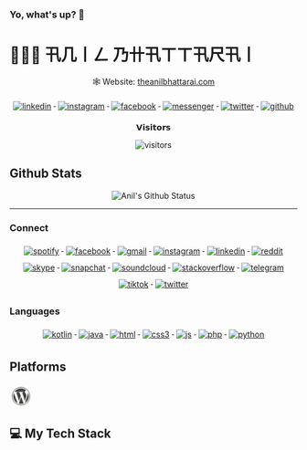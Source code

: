 ### Yo, what's up? 👋
# 👨🏻‍💻 卂几丨ㄥ 乃卄卂ㄒㄒ卂尺卂丨
<p align="center" body>
    🕸 Website: <a href="https://theanilbhattarai.com" target="_blank">theanilbhattarai.com</a>
</p>

<p align="center" body>
   <a href="#">
    <img src="https://img.shields.io/badge/linkedin-%230077B5.svg?&style=for-the-badge&logo=linkedin&logoColor=white" href="https://linkedin.com/theanilbhattarai.com" alt="linkedin" style="vertical-align:top; margin:6px 4px">
    </a>  
    
   <a href="#">
    <img src="https://img.shields.io/badge/instagram-%23E4405F.svg?&style=for-the-badge&logo=instagram&logoColor=white" href="https://instagram.com/theanilbhattarai.com" alt="instagram" style="vertical-align:top; margin:6px 4px">
    </a>  
   
   <a href="#">
    <img src="https://img.shields.io/badge/facebook-%231877F2.svg?&style=for-the-badge&logo=facebook&logoColor=white" href="https://facebook.com/theanilbhattarai.com" alt="facebook" style="vertical-align:top; margin:6px 4px">
    </a>  
    
   <a href="#">
    <img src="https://img.shields.io/badge/messenger-00B2FF?&style=for-the-badge&logo=messenger&logoColor=white" href="https://m.me/theanilbhattarai.com" alt="messenger" style="vertical-align:top; margin:6px 4px">
    </a>      
    
   <a href="#">
    <img src="https://img.shields.io/badge/twitter-%231DA1F2.svg?&style=for-the-badge&logo=twitter&logoColor=white " href="https://twitter.com/nikolavinci" alt="twitter" style="vertical-align:top; margin:6px 4px">
    </a>      

  <a href="#">
    <img src="https://img.shields.io/badge/github-%23100000.svg?&style=for-the-badge&logo=github&logoColor=white" href="https://github.com/theanilbhattarai.com" alt="github" style="vertical-align:top; margin:6px 4px">
    </a>     
    
</p>

<div align = "center">
𝗩𝗶𝘀𝗶𝘁𝗼𝗿𝘀

![visitors](https://visitor-badge.glitch.me/badge?page_id=theanilbhattarai)

</div>

##  Github Stats
<div align = "center">

![Anil's Github Status](https://github-readme-stats.vercel.app/api?username=theanilbhattarai&show_icons=true&title_color=3793c4&icon_color=ffbb00&text_color=ffffff&bg_color=000000)

<hr>

</div>

### Connect
<div align = "center">
<p align="center">
    <a href="#">
    <img height="32" width="32" src="https://unpkg.com/simple-icons@v3/icons/spotify.svg" alt="spotify" style="vertical-align:top; margin:6px 4px">
    </a>  
    <a href="https://facebook.com/theanilbhattarai">
    <img height="32" width="32" src="https://cdn.jsdelivr.net/npm/simple-icons@v3/icons/facebook.svg" alt="facebook" style="vertical-align:top; margin:6px 4px">
    </a>  
    <a href="#">
    <img height="32" width="32" src="https://unpkg.com/simple-icons@v3/icons/gmail.svg" alt="gmail" style="vertical-align:top; margin:6px 4px">
    </a>  
    <a href="#">
    <img height="32" width="32" src="https://unpkg.com/simple-icons@v3/icons/instagram.svg" alt="instagram" style="vertical-align:top; margin:6px 4px">
    </a>  
    <a href="#">
    <img height="32" width="32" src="https://unpkg.com/simple-icons@v3/icons/linkedin.svg" alt="linkedin" style="vertical-align:top; margin:6px 4px">
    </a>  
    <a href="#">
    <img height="32" width="32" src="https://unpkg.com/simple-icons@v3/icons/reddit.svg" alt="reddit" style="vertical-align:top; margin:6px 4px">
    </a>  
    <a href="#">
    <img height="32" width="32" src="https://unpkg.com/simple-icons@v3/icons/skype.svg" alt="skype" style="vertical-align:top; margin:6px 4px">
    </a>  
    <a href="#">
    <img height="32" width="32" src="https://unpkg.com/simple-icons@v3/icons/snapchat.svg" alt="snapchat" style="vertical-align:top; margin:6px 4px">
    </a>  
    <a href="#">
    <img height="32" width="32" src="https://unpkg.com/simple-icons@v3/icons/soundcloud.svg" alt="soundcloud" style="vertical-align:top; margin:6px 4px">
    </a>  
    <a href="#">
    <img height="32" width="32" src="https://unpkg.com/simple-icons@v3/icons/stackoverflow.svg" alt="stackoverflow" style="vertical-align:top; margin:6px 4px">
    </a>    
    <a href="#">
    <img height="32" width="32" src="https://unpkg.com/simple-icons@v3/icons/telegram.svg" alt="telegram" style="vertical-align:top; margin:6px 4px">
    </a>    
    <a href="#">
    <img height="32" width="32" src="https://unpkg.com/simple-icons@v3/icons/tiktok.svg" alt="tiktok" style="vertical-align:top; margin:6px 4px">
    </a>    
    <a href="#">
    <img height="32" width="32" src="https://unpkg.com/simple-icons@v3/icons/twitter.svg" alt="twitter" style="vertical-align:top; margin:6px 4px">
    </a>    
</p>
</div>

### Languages 
<p align="center">
  
  <a href="#">
    <img src="https://img.shields.io/badge/kotlin-%230095D5.svg?&style=for-the-badge&logo=kotlin&logoColor=white" alt="kotlin" style="vertical-align:top; margin:6px 4px">
  </a>  
  
   <a href="#">
    <img src="https://img.shields.io/badge/java-%23ED8B00.svg?&style=for-the-badge&logo=java&logoColor=white" alt="java" style="vertical-align:top; margin:6px 4px">
  </a>  
  
   <a href="#">
    <img src="https://img.shields.io/badge/html5%20-%23E34F26.svg?&style=for-the-badge&logo=html5&logoColor=white" alt="html" style="vertical-align:top; margin:6px 4px">
  </a>  
  
  <a href="#">
    <img src="https://img.shields.io/badge/css3%20-%231572B6.svg?&style=for-the-badge&logo=css3&logoColor=white" alt="css3" style="vertical-align:top; margin:6px 4px">
  </a>  

  <a href="#">
    <img src="https://img.shields.io/badge/javascript%20-%23323330.svg?&style=for-the-badge&logo=javascript&logoColor=%23F7DF1E" alt="js" style="vertical-align:top; margin:6px 4px">
  </a>  
  
  <a href="#">
    <img src="https://img.shields.io/badge/php-%23777BB4.svg?&style=for-the-badge&logo=php&logoColor=white" alt="php" style="vertical-align:top; margin:6px 4px">
  </a>  

  <a href="#">
    <img src="https://img.shields.io/badge/python%20-%2314354C.svg?&style=for-the-badge&logo=python&logoColor=white" alt="python" style="vertical-align:top; margin:6px 4px">
  </a>  
   
</p>

<!-- START OF Platforms STACK, DO NOT REMOVE -->
## Platforms
 <a href="#">
    <img height="32" width="32" src="https://raw.githubusercontent.com/github/explore/80688e429a7d4ef2fca1e82350fe8e3517d3494d/topics/wordpress/wordpress.png" alt="wordpress" style="vertical-align:top; margin:6px 4px">
  </a>  
 <!-- END OF PLATFORM, DO NOT REMOVE -->
  
## 💻 My Tech Stack


